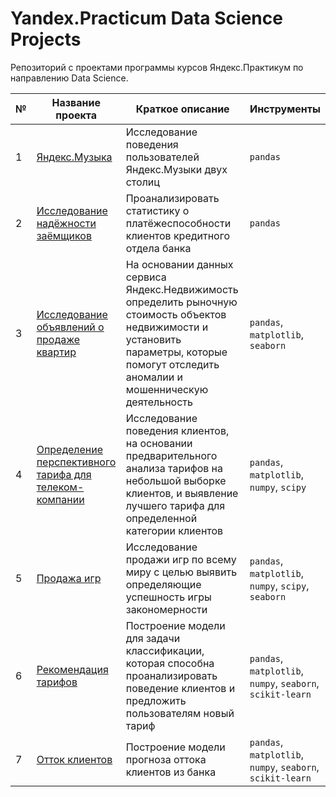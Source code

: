 # Yandex.Practicum Data Science Projects

Репозиторий с проектами программы курсов Яндекс.Практикум по направлению Data Science.

| № | Название проекта  | Краткое описание | Инструменты |
|--|--|--|--|
|1| [Яндекс.Музыка](https://github.com/teamurao/Yandex_Practicum_projects/blob/main/01_Yandex.Music.ipynb) | Исследование поведения пользователей Яндекс.Музыки двух столиц | `pandas` |
|2| [Исследование надёжности заёмщиков](https://github.com/teamurao/Yandex_Practicum_projects/tree/main/02_reliability_of_borrowers) | Проанализировать статистику о платёжеспособности клиентов кредитного отдела банка | `pandas` |
|3| [Исследование объявлений о продаже квартир](https://github.com/teamurao/Yandex_Practicum_projects/blob/main/03_apartment_sale_ads.ipynb) | На основании данных сервиса Яндекс.Недвижимость определить рыночную стоимость объектов недвижимости и установить параметры, которые помогут отследить аномалии и мошенническую деятельность | `pandas`, `matplotlib`, `seaborn` |
|4| [Определение перспективного тарифа для телеком-компании](https://github.com/teamurao/Yandex_Practicum_projects/blob/main/04_mobile_tariffs.ipynb) | Исследование поведения клиентов, на основании предварительного анализа тарифов на небольшой выборке клиентов, и выявление лучшего тарифа для определенной категории клиентов | `pandas`, `matplotlib`, `numpy`, `scipy`|
|5| [Продажа игр](https://github.com/teamurao/Yandex_Practicum_projects/blob/main/05_computer_games.ipynb) | Исследование продажи игр по всему миру с целью выявить определяющие успешность игры закономерности | `pandas`, `matplotlib`, `numpy`, `scipy`, `seaborn` |
|6| [Рекомендация тарифов](https://github.com/teamurao/Yandex_Practicum_projects/blob/main/06_tariffs_recommendation.ipynb) | Построение модели для задачи классификации, которая способна проанализировать поведение клиентов и предложить пользователям новый тариф | `pandas`, `matplotlib`, `numpy`, `seaborn`, `scikit-learn`|
|7| [Отток клиентов](https://github.com/teamurao/Yandex_Practicum_projects/blob/main/07_bank_customers_outflow.ipynb) | Построение модели прогноза оттока клиентов из банка | `pandas`, `matplotlib`, `numpy`, `seaborn`, `scikit-learn` |
